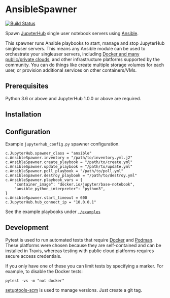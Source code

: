 # AnsibleSpawner

[![Build Status](https://travis-ci.com/manics/jupyterhub-ansiblespawner.svg?branch=master)](https://travis-ci.com/manics/jupyterhub-ansiblespawner)

Spawn [JupyterHub](https://github.com/jupyterhub/jupyterhub) single user notebook servers using [Ansible](https://www.ansible.com/).

This spawner runs Ansible playbooks to start, manage and stop JupyterHub singleuser servers.
This means any Ansible module can be used to orchestrate your singleuser servers, including [Docker and many public/private clouds](https://docs.ansible.com/ansible/latest/modules/list_of_cloud_modules.html), and other infrastructure platforms supported by the community.
You can do things like create multiple storage volumes for each user, or provision additional services on other containers/VMs.


## Prerequisites

Python 3.6 or above and JupyterHub 1.0.0 or above are required.


## Installation


## Configuration

Example `jupyterhub_config.py` spawner configuration.
```
c.JupyterHub.spawner_class = "ansible"
c.AnsibleSpawner.inventory = "/path/to/inventory.yml.j2"
c.AnsibleSpawner.create_playbook = "/path/to/create.yml"
c.AnsibleSpawner.update_playbook = "/path/to/update.yml"
c.AnsibleSpawner.poll_playbook = "/path/to/poll.yml"
c.AnsibleSpawner.destroy_playbook = "/path/to/destroy.yml"
c.AnsibleSpawner.playbook_vars = {
    "container_image": "docker.io/jupyter/base-notebook",
    "ansible_python_interpreter": "python3",
}
c.AnsibleSpawner.start_timeout = 600
c.JupyterHub.hub_connect_ip = "10.0.0.1"
```
See the example playbooks under [`./examples`](./examples)


## Development

Pytest is used to run automated tests that require [Docker](https://www.docker.com/) and [Podman](https://podman.io/).
These platforms were chosen because they are self-contained and can be installed in Travis, whereas testing with public cloud platforms requires secure access credentials.

If you only have one of these you can limit tests by specifying a marker.
For example, to disable the Docker tests:

    pytest -vs -m "not docker"

[setuptools-scm](https://pypi.org/project/setuptools-scm/) is used to manage versions.
Just create a git tag.
